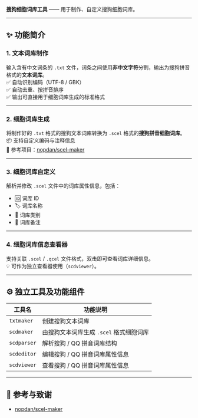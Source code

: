 **搜狗细胞词库工具** —— 用于制作、自定义搜狗细胞词库。

---

## ✨ 功能简介

### 1. 文本词库制作  
输入含有中文词条的 `.txt` 文件，词条之间使用**非中文字符**分割，输出为搜狗拼音格式的**文本词库**。  
✅ 自动识别编码（UTF-8 / GBK）  
✅ 自动去重、按拼音排序  
✅ 输出可直接用于细胞词库生成的标准格式  

---

### 2. 细胞词库生成  
将制作好的 `.txt` 格式的搜狗文本词库转换为 `.scel` 格式的**搜狗拼音细胞词库**。  
📦 支持自定义编码与注释信息  
🔗 参考项目：[nopdan/scel-maker](https://github.com/nopdan/scel-maker)

---

### 3. 细胞词库自定义  
解析并修改 `.scel` 文件中的词库属性信息，包括：  
- 🆔 词库 ID  
- 🏷️ 词库名称  
- 📂 词库类别  
- 📝 词库备注  

---

### 4. 细胞词库信息查看器  
支持关联 `.scel` / `.qcel` 文件格式，双击即可查看词库详细信息。  
💡 可作为独立查看器使用（`scdviewer`）。  

---

## ⚙️ 独立工具及功能组件

| 工具名 | 功能说明 |
|--------|-----------|
| `txtmaker` | 创建搜狗文本词库 |
| `scdmaker` | 由搜狗文本词库生成 `.scel` 格式细胞词库 |
| `scdparser` | 解析搜狗 / QQ 拼音词库结构 |
| `scdeditor` | 编辑搜狗 / QQ 拼音词库属性信息 |
| `scdviewer` | 查看搜狗 / QQ 拼音词库属性信息 |

---

## 📁 参考与致谢
- [nopdan/scel-maker](https://github.com/nopdan/scel-maker)
